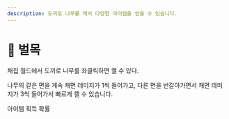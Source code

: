 ```yaml
---
description: 도끼로 나무를 캐서 다양한 아이템을 얻을 수 있습니다.
---
```


# 🌲 벌목

채집 월드에서 도끼로 나무를 좌클릭하면 캘 수 있다.

나무의 같은 면을 계속 캐면 데미지가 1씩 들어가고, 다른 면을 번갈아가면서 캐면 데미지가 3씩 들어가서 빠르게 캘 수 있습니다.

아이템 획득 확률

